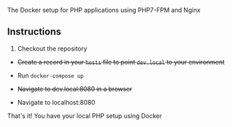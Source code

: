 The Docker setup for PHP applications using PHP7-FPM and Nginx 

## Instructions
1. Checkout the repository
* ~~Create a record in your `hosts` file to point `dev.local` to your environment~~

* Run `docker-compose up`

* ~~Navigate to dev.local:8080 in a browser~~

* Navigate to localhost:8080

That's it! You have your local PHP setup using Docker